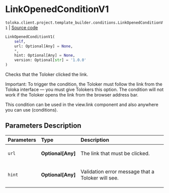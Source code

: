 # LinkOpenedConditionV1
`toloka.client.project.template_builder.conditions.LinkOpenedConditionV1` | [Source code](https://github.com/Toloka/toloka-kit/blob/v1.0.2/src/client/project/template_builder/conditions.py#L166)

```python
LinkOpenedConditionV1(
    self,
    url: Optional[Any] = None,
    *,
    hint: Optional[Any] = None,
    version: Optional[str] = '1.0.0'
)
```

Checks that the Toloker clicked the link.


Important: To trigger the condition, the Toloker must follow the link from the Toloka interface — you must give Tolokers
this option. The condition will not work if the Toloker opens the link from the browser address bar.

This condition can be used in the view.link component and also anywhere you can use (conditions).

## Parameters Description

| Parameters | Type | Description |
| :----------| :----| :-----------|
`url`|**Optional\[Any\]**|<p>The link that must be clicked.</p>
`hint`|**Optional\[Any\]**|<p>Validation error message that a Toloker will see.</p>
